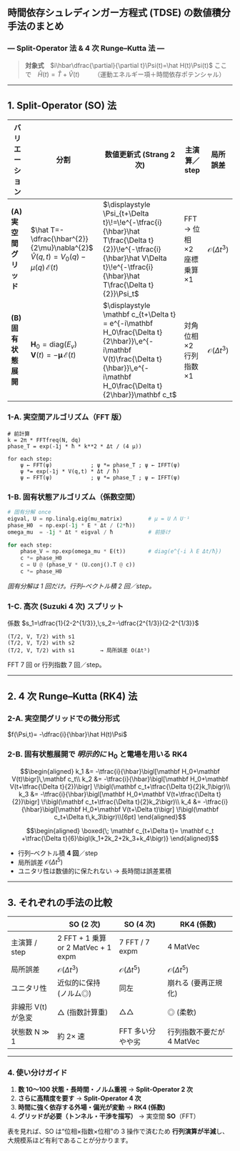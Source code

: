 ## 時間依存シュレディンガー方程式 (TDSE) の数値積分手法のまとめ

### ― Split-Operator 法 & 4 次 Runge–Kutta 法 ―

> **対象式** $i\hbar\dfrac{\partial}{\partial t}\Psi(t)=\hat H(t)\Psi(t)$
> ここで $\hat H(t)=\hat T+\hat V(t)$   （運動エネルギー項＋時間依存ポテンシャル）

---

## 1. Split-Operator (SO) 法

| バリエーション | 分割  | 数値更新式 (Strang 2 次) | 主演算／step | 局所誤差 |
| - | - | - | - | - |
| **(A) 実空間グリッド** | $\hat T=-\dfrac{\hbar^{2}}{2\mu}\nabla^{2}$ <br> $\hat V(q,t)=V_0(q)-\mu(q)\,\mathcal E(t)$ | $\displaystyle \Psi_{t+\Delta t}\!=\!e^{-\tfrac{i}{\hbar}\hat T\frac{\Delta t}{2}}\!e^{-\tfrac{i}{\hbar}\hat V\Delta t}\!e^{-\tfrac{i}{\hbar}\hat T\frac{\Delta t}{2}}\Psi_t$    | FFT → 位相 ×2<br>座標乗算 ×1 | $\mathcal O(\Delta t^{3})$ |
| **(B) 固有状態展開**  | $\mathbf H_0=\mathrm{diag}(E_v)$ <br> $\mathbf V(t)=-\mathbf\mu\,\mathcal E(t)$             | $\displaystyle \mathbf c_{t+\Delta t} = e^{-i\mathbf H_0\frac{\Delta t}{2\hbar}}\,e^{-i\mathbf V(t)\frac{\Delta t}{\hbar}}\,e^{-i\mathbf H_0\frac{\Delta t}{2\hbar}}\mathbf c_t$ | 対角位相 ×2<br>行列指数 ×1     | $\mathcal O(\Delta t^{3})$ |

### 1-A. 実空間アルゴリズム（FFT 版）

```text
# 前計算
k = 2π * FFTfreq(N, dq)
phase_T = exp(-1j * ħ * k**2 * Δt / (4 μ))

for each step:
    ψ ← FFT(ψ)            ; ψ *= phase_T ; ψ ← IFFT(ψ)
    ψ *= exp(-1j * V(q,t) * Δt / ħ)
    ψ ← FFT(ψ)            ; ψ *= phase_T ; ψ ← IFFT(ψ)
```

### 1-B. 固有状態アルゴリズム（係数空間）

```python
# 固有分解 once
eigval, U = np.linalg.eig(mu_matrix)        # μ = U Λ U⁻¹
phase_H0  = np.exp(-1j * E * Δt / (2*ħ))
omega_mu  = -1j * Δt * eigval / ħ           # 前掛け

for each step:
    phase_V = np.exp(omega_mu * E(t))       # diag(e^{-i λ E Δt/ħ})
    c *= phase_H0
    c = U @ (phase_V * (U.conj().T @ c))
    c *= phase_H0
```

*固有分解は 1 回だけ。行列–ベクトル積 2 回／step。*

### 1-C. 高次 (Suzuki 4 次) スプリット

係数
$s_1=\dfrac{1}{2-2^{1/3}},\;s_2=-\dfrac{2^{1/3}}{2-2^{1/3}}$

```
(T/2, V, T/2) with s1
(T/2, V, T/2) with s2
(T/2, V, T/2) with s1        → 局所誤差 O(Δt⁵)
```

FFT 7 回 or 行列指数 7 回／step。

---

## 2. 4 次 Runge–Kutta (RK4) 法

### 2-A. 実空間グリッドでの微分形式

$f(\Psi,t)= -\dfrac{i}{\hbar}\hat H(t)\Psi$

### 2-B. 固有状態展開で *明示的に* $\mathbf H_0$ と電場を用いる RK4

```math
\begin{aligned}
k_1 &= -\tfrac{i}{\hbar}\bigl[\mathbf H_0+\mathbf V(t)\bigr]\,\mathbf c_t\\
k_2 &= -\tfrac{i}{\hbar}\bigl[\mathbf H_0+\mathbf V(t+\tfrac{\Delta t}{2})\bigr]
      \!\bigl(\mathbf c_t+\tfrac{\Delta t}{2}k_1\bigr)\\
k_3 &= -\tfrac{i}{\hbar}\bigl[\mathbf H_0+\mathbf V(t+\tfrac{\Delta t}{2})\bigr]
      \!\bigl(\mathbf c_t+\tfrac{\Delta t}{2}k_2\bigr)\\
k_4 &= -\tfrac{i}{\hbar}\bigl[\mathbf H_0+\mathbf V(t+\Delta t)\bigr]
      \!\bigl(\mathbf c_t+\Delta t\,k_3\bigr)\\[6pt]
\end{aligned}
```
```math
\begin{aligned}
\boxed{\;
\mathbf c_{t+\Delta t}= \mathbf c_t
         +\tfrac{\Delta t}{6}\bigl(k_1+2k_2+2k_3+k_4\bigr)}
\end{aligned}
```

* 行列–ベクトル積 **4 回**／step
* 局所誤差 $\mathcal O(\Delta t^{5})$
* ユニタリ性は数値的に保たれない → 長時間は誤差累積

---

## 3. それぞれの手法の比較

|              | SO (2 次)                             | SO (4 次)                   | RK4 (係数)                   |
| ------------ | ------------------------------------ | -------------------------- | -------------------------- |
| 主演算 / step   | 2 FFT + 1 乗算<br>or 2 MatVec + 1 expm | 7 FFT / 7 expm             | 4 MatVec                   |
| 局所誤差         | $\mathcal O(\Delta t^{3})$           | $\mathcal O(\Delta t^{5})$ | $\mathcal O(\Delta t^{5})$ |
| ユニタリ性        | 近似的に保持 (ノルム◎)                        | 同左                         | 崩れる (要再正規化)                |
| 非線形 V(t) が急変 | △ (指数計算重)                            | △△                         | ◎ (柔軟)                     |
| 状態数 N ≫ 1    | 約 2× 速                               | FFT 多い分やや劣                 | 行列指数不要だが 4 MatVec          |

---

### 4. 使い分けガイド

1. **数 10〜100 状態・長時間・ノルム重視** → **Split-Operator 2 次**
2. **さらに高精度を要す** → **Split-Operator 4 次**
3. **時間に強く依存する外場・偏光が変動** → **RK4 (係数)**
4. **グリッドが必要（トンネル・干渉を描写）** → 実空間 **SO**（FFT）

表を見れば、SO は“位相×指数×位相”の 3 操作で済むため
**行列演算が半減**し、大規模系ほど有利であることが分かります。
